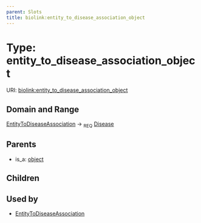 ```yaml
---
parent: Slots
title: biolink:entity_to_disease_association_object
---
```


# Type: entity_to_disease_association_object




URI: [biolink:entity_to_disease_association_object](https://w3id.org/biolink/vocab/entity_to_disease_association_object)

## Domain and Range

[EntityToDiseaseAssociation](EntityToDiseaseAssociation.md) ->  <sub>REQ</sub> [Disease](Disease.md)

## Parents

 *  is_a: [object](object.md)

## Children


## Used by

 * [EntityToDiseaseAssociation](EntityToDiseaseAssociation.md)
